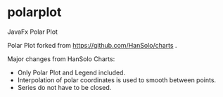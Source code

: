 # polarplot
JavaFx Polar Plot

Polar Plot forked from https://github.com/HanSolo/charts . 

Major changes from HanSolo Charts:
* Only Polar Plot and Legend included.
* Interpolation of polar coordinates is used to smooth between points.
* Series do not have to be closed.
